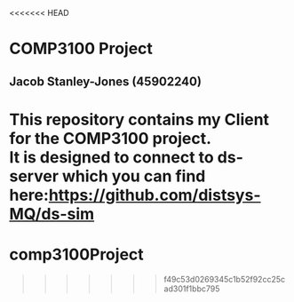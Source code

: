<<<<<<< HEAD
# COMP3100 Project
## Jacob Stanley-Jones (45902240)
This repository contains my Client for the COMP3100 project.  
It is designed to connect to ds-server which you can find here:https://github.com/distsys-MQ/ds-sim
=======
# comp3100Project
>>>>>>> f49c53d0269345c1b52f92cc25cad301f1bbc795
